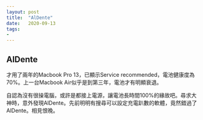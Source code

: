 ```yaml
---
layout: post
title:  "AlDente"
date:   2020-09-13
tags:
-
---
```

## AlDente

才用了兩年的Macbook Pro 13，已顯示Service recommended，電池健康度為70%。上一台Macbook Air似乎是到第三年，電池才有明顯衰退。

自認為沒有很操電腦，或許是都接上電源，讓電池長時間100%的緣故吧。尋求大神時，意外發現AlDente。先前明明有搜尋可以設定充電趴數的軟體，竟然錯過了AlDente。相見恨晚。
